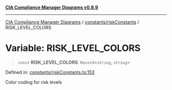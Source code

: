[**CIA Compliance Manager Diagrams v0.8.9**](../../../README.md)

***

[CIA Compliance Manager Diagrams](../../../modules.md) / [constants/riskConstants](../README.md) / RISK\_LEVEL\_COLORS

# Variable: RISK\_LEVEL\_COLORS

> `const` **RISK\_LEVEL\_COLORS**: `Record`\<`string`, `string`\>

Defined in: [constants/riskConstants.ts:153](https://github.com/Hack23/cia-compliance-manager/blob/e1ae27dd41c4ccea8a13cdec993022242a97dce3/src/constants/riskConstants.ts#L153)

Color coding for risk levels
